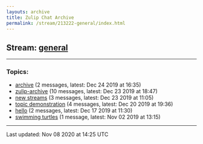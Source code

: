 ```yaml
---
layouts: archive
title: Zulip Chat Archive
permalink: /stream/213222-general/index.html
---
```


## Stream: [general](http://vishnuks.com/zulip-archive-action-test-2/stream/213222-general/index.html)
---

### Topics:

* [archive](topic/archive.html) (2 messages, latest: Dec 24 2019 at 16:35)
* [zulip-archive](topic/zulip-archive.html) (10 messages, latest: Dec 23 2019 at 18:47)
* [new streams](topic/new.20streams.html) (3 messages, latest: Dec 23 2019 at 11:05)
* [topic demonstration](topic/topic.20demonstration.html) (4 messages, latest: Dec 20 2019 at 19:36)
* [hello](topic/hello.html) (2 messages, latest: Dec 17 2019 at 11:30)
* [swimming turtles](topic/swimming.20turtles.html) (1 message, latest: Nov 02 2019 at 13:15)

<hr><p>Last updated: Nov 08 2020 at 14:25 UTC</p>